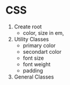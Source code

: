 # CSS
1. Create root
    - color, size in em, 
2. Utility Classes
    - primary color
    - secondart color
    - font size
    - font weight
    - padding
3. General Classes




